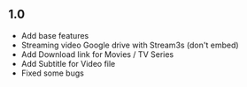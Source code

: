 ## 1.0
* Add base features
* Streaming video Google drive with Stream3s (don't embed)
* Add Download link for Movies / TV Series
* Add Subtitle for Video file
* Fixed some bugs